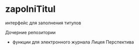 # zapolniTitul
интерфейс для заполнения титулов

Дочерние репозитории
* функции для электронного журнала Лицея Перспектива
